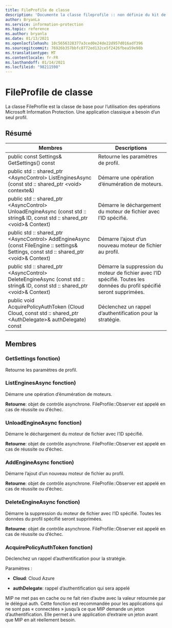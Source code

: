 ```yaml
---
title: FileProfile de classe
description: 'Documente la classe fileprofile :: non définie du kit de développement logiciel (SDK) Microsoft Information Protection (MIP).'
author: BryanLa
ms.service: information-protection
ms.topic: reference
ms.author: bryanla
ms.date: 01/13/2021
ms.openlocfilehash: 10c5656328377a3ced0e24de22d957d016adf396
ms.sourcegitcommit: 76926b357bbfc8772ed132ce5f2426fbea59e98b
ms.translationtype: MT
ms.contentlocale: fr-FR
ms.lasthandoff: 01/14/2021
ms.locfileid: "98211598"
---
```

# <a name="class-fileprofile"></a>FileProfile de classe 
La classe FileProfile est la classe de base pour l’utilisation des opérations Microsoft Information Protection.
Une application classique a besoin d’un seul profil.
  
## <a name="summary"></a>Résumé
 Membres                        | Descriptions                                
--------------------------------|---------------------------------------------
public const Settings& GetSettings() const  |  Retourne les paramètres de profil.
public std :: shared_ptr \<AsyncControl\> ListEnginesAsync (const std :: shared_ptr \<void\> contexte&)  |  Démarre une opération d’énumération de moteurs.
public std :: shared_ptr \<AsyncControl\> UnloadEngineAsync (const std :: string& ID, const std :: shared_ptr \<void\>& Context)  |  Démarre le déchargement du moteur de fichier avec l’ID spécifié.
public std :: shared_ptr \<AsyncControl\> AddEngineAsync (const FileEngine :: settings& Settings, const std :: shared_ptr \<void\>& Context)  |  Démarre l’ajout d’un nouveau moteur de fichier au profil.
public std :: shared_ptr \<AsyncControl\> DeleteEngineAsync (const std :: string& ID, const std :: shared_ptr \<void\>& Context)  |  Démarre la suppression du moteur de fichier avec l’ID spécifié. Toutes les données du profil spécifié seront supprimées.
public void AcquirePolicyAuthToken (Cloud Cloud, const std :: shared_ptr \<AuthDelegate\>& authDelegate) const  |  Déclenchez un rappel d’authentification pour la stratégie.
  
## <a name="members"></a>Membres
  
### <a name="getsettings-function"></a>GetSettings fonction)
Retourne les paramètres de profil.
  
### <a name="listenginesasync-function"></a>ListEnginesAsync fonction)
Démarre une opération d’énumération de moteurs.

  
**Retourne**: objet de contrôle asynchrone.
FileProfile::Observer est appelé en cas de réussite ou d’échec.
  
### <a name="unloadengineasync-function"></a>UnloadEngineAsync fonction)
Démarre le déchargement du moteur de fichier avec l’ID spécifié.

  
**Retourne**: objet de contrôle asynchrone.
FileProfile::Observer est appelé en cas de réussite ou d’échec.
  
### <a name="addengineasync-function"></a>AddEngineAsync fonction)
Démarre l’ajout d’un nouveau moteur de fichier au profil.

  
**Retourne**: objet de contrôle asynchrone.
FileProfile::Observer est appelé en cas de réussite ou d’échec.
  
### <a name="deleteengineasync-function"></a>DeleteEngineAsync fonction)
Démarre la suppression du moteur de fichier avec l’ID spécifié. Toutes les données du profil spécifié seront supprimées.

  
**Retourne**: objet de contrôle asynchrone.
FileProfile::Observer est appelé en cas de réussite ou d’échec.
  
### <a name="acquirepolicyauthtoken-function"></a>AcquirePolicyAuthToken fonction)
Déclenchez un rappel d’authentification pour la stratégie.

Paramètres :  
* **Cloud**: Cloud Azure 


* **authDelegate**: rappel d’authentification qui sera appelé


MIP ne met pas en cache ou ne fait rien d’autre avec la valeur retournée par le délégué auth. Cette fonction est recommandée pour les applications qui ne sont pas « connectées » jusqu’à ce que MIP demande un jeton d’authentification. Elle permet à une application d’extraire un jeton avant que MIP en ait réellement besoin.